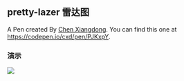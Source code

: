 ## pretty-lazer 雷达图
A Pen created By [Chen Xiangdong](https://codepen.io/cxd). You can find this one at https://codepen.io/cxd/pen/PJKxpY.

### 演示
![](https://github.com/lonkecxd/pretty-lazer/blob/master/prettyLazer.gif)

 
